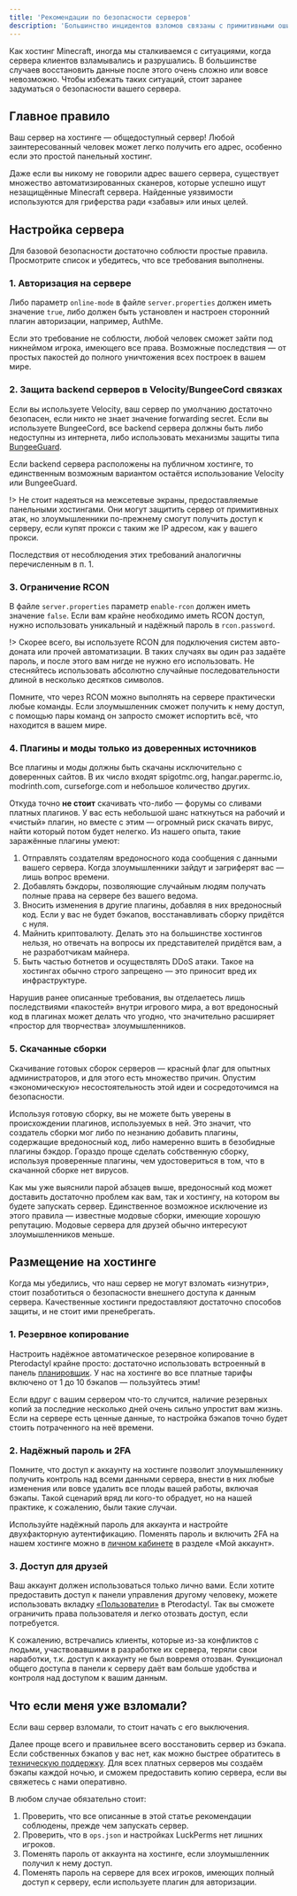 ```yaml
---
title: 'Рекомендации по безопасности серверов'
description: 'Большинство инцидентов взломов связаны с примитивными ошибками в настройке сервера. В этой статье приводим советы по тому, как защитить сервер Minecraft: Java Edition.'
---
```


Как хостинг Minecraft, иногда мы сталкиваемся с ситуациями, когда сервера клиентов взламывались и разрушались. В большинстве случаев восстановить данные после этого очень сложно или вовсе невозможно. Чтобы избежать таких ситуаций, стоит заранее задуматься о безопасности вашего сервера.

## Главное правило

Ваш сервер на хостинге — общедоступный сервер! Любой заинтересованный человек может легко получить его адрес, особенно если это простой панельный хостинг.

Даже если вы никому не говорили адрес вашего сервера, существует множество автоматизированных сканеров, которые успешно ищут незащищённые Minecraft сервера. Найденные уязвимости используются для гриферства ради «забавы» или иных целей.

## Настройка сервера

Для базовой безопасности достаточно соблюсти простые правила. Просмотрите список и убедитесь, что все требования выполнены.

### 1. Авторизация на сервере

Либо параметр `online-mode` в файле `server.properties` должен иметь значение `true`, либо должен быть установлен и настроен сторонний плагин авторизации, например, AuthMe.

Если это требование не соблюсти, любой человек сможет зайти под никнеймом игрока, имеющего все права. Возможные последствия — от простых пакостей до полного уничтожения всех построек в вашем мире.

### 2. Защита backend серверов в Velocity/BungeeCord связках

Если вы используете Velocity, ваш сервер по умолчанию достаточно безопасен, если никто не знает значение forwarding secret. Если вы используете BungeeCord, все backend сервера должны быть либо недоступны из интернета, либо использовать механизмы защиты типа [BungeeGuard](https://bungeeguard.com/).

Если backend сервера расположены на публичном хостинге, то единственным возможным вариантом остаётся использование Velocity или BungeeGuard.

!> Не стоит надеяться на межсетевые экраны, предоставляемые панельными хостингами. Они могут защитить сервер от примитивных атак, но злоумышленники по-прежнему смогут получить доступ к серверу, если купят прокси с таким же IP адресом, как у вашего прокси.

Последствия от несоблюдения этих требований аналогичны перечисленным в п. 1.

### 3. Ограничение RCON

В файле `server.properties` параметр `enable-rcon` должен иметь значение `false`. Если вам крайне необходимо иметь RCON доступ, нужно использовать уникальный и надёжный пароль в `rcon.password`.

!> Скорее всего, вы используете RCON для подключения систем авто-доната или прочей автоматизации. В таких случаях вы один раз задаёте пароль, и после этого вам нигде не нужно его использовать. Не стесняйтесь использовать абсолютно случайные последовательности длиной в несколько десятков символов. 

Помните, что через RCON можно выполнять на сервере практически любые команды. Если злоумышленник сможет получить к нему доступ, с помощью пары команд он запросто сможет испортить всё, что находится в вашем мире.

### 4. Плагины и моды только из доверенных источников

Все плагины и моды должны быть скачаны исключительно с доверенных сайтов. В их число входят spigotmc.org, hangar.papermc.io, modrinth.com, curseforge.com и небольшое количество других.

Откуда точно **не стоит** скачивать что-либо — форумы со сливами платных плагинов. У вас есть небольшой шанс наткнуться на рабочий и «чистый» плагин, но вместе с этим — огромный риск скачать вирус, найти который потом будет нелегко. Из нашего опыта, такие заражённые плагины умеют:

1. Отправлять создателям вредоносного кода сообщения с данными вашего сервера. Когда злоумышленники зайдут и загриферят вас — лишь вопрос времени.
2. Добавлять бэкдоры, позволяющие случайным людям получать полные права на сервере без вашего ведома.
3. Вносить изменения в другие плагины, добавляя в них вредоносный код. Если у вас не будет бэкапов, восстанавливать сборку придётся с нуля.
4. Майнить криптовалюту. Делать это на большинстве хостингов нельзя, но отвечать на вопросы их представителей придётся вам, а не разработчикам майнера.
5. Быть частью ботнетов и осуществлять DDoS атаки. Такое на хостингах обычно строго запрещено — это приносит вред их инфраструктуре.

Нарушив ранее описанные требования, вы отделаетесь лишь последствиями «пакостей» внутри игрового мира, а вот вредоносный код в плагинах может делать что угодно, что значительно расширяет «простор для творчества» злоумышленников.

### 5. Скачанные сборки

Скачивание готовых сборок серверов — красный флаг для опытных администраторов, и для этого есть множество причин. Опустим «экономическую» несостоятельность этой идеи и сосредоточимся на безопасности.

Используя готовую сборку, вы не можете быть уверены в происхождении плагинов, используемых в ней. Это значит, что создатель сборки мог либо по незнанию добавить плагины, содержащие вредоносный код, либо намеренно вшить в безобидные плагины бэкдор. Гораздо проще сделать собственную сборку, используя проверенные плагины, чем удостовериться в том, что в скачанной сборке нет вирусов.

Как мы уже выяснили парой абзацев выше, вредоносный код может доставить достаточно проблем как вам, так и хостингу, на котором вы будете запускать сервер. Единственное возможное исключение из этого правила — известные модовые сборки, имеющие хорошую репутацию. Модовые сервера для друзей обычно интересуют злоумышленников меньше.

## Размещение на хостинге

Когда мы убедились, что наш сервер не могут взломать «изнутри», стоит позаботиться о безопасности внешнего доступа к данным сервера. Качественные хостинги предоставляют достаточно способов защиты, и не стоит ими пренебрегать.

### 1. Резервное копирование

Настроить надёжное автоматическое резервное копирование в Pterodactyl крайне просто: достаточно использовать встроенный в панель [планировщик](/guides/use-crontab). У нас на хостинге во все платные тарифы включено от 1 до 10 бэкапов — пользуйтесь этим!

Если вдруг с вашим сервером что-то случится, наличие резервных копий за последние несколько дней очень сильно упростит вам жизнь. Если на сервере есть ценные данные, то настройка бэкапов точно будет стоить потраченного на неё времени.

### 2. Надёжный пароль и 2FA

Помните, что доступ к аккаунту на хостинге позволит злоумышленнику получить контроль над всеми данными сервера, внести в них любые изменения или вовсе удалить все плоды вашей работы, включая бэкапы. Такой сценарий вряд ли кого-то обрадует, но на нашей практике, к сожалению, были такие случаи.

Используйте надёжный пароль для аккаунта и настройте двухфакторную аутентификацию. Поменять пароль и включить 2FA на нашем хостинге можно в [личном кабинете](https://my.superhub.host) в разделе «Мой аккаунт».

### 3. Доступ для друзей

Ваш аккаунт должен использоваться только лично вами. Если хотите предоставить доступ к панели управления другому человеку, можете использовать вкладку [«Пользователи»](/guides/share-server) в Pterodactyl. Так вы сможете ограничить права пользователя и легко отозвать доступ, если потребуется.

К сожалению, встречались клиенты, которые из-за конфликтов с людьми, участвовавшими в разработке их сервера, теряли свои наработки, т.к. доступ к аккаунту не был вовремя отозван. Функционал общего доступа в панели к серверу даёт вам больше удобства и контроля над доступом к вашим данным.

## Что если меня уже взломали?

Если ваш сервер взломали, то стоит начать с его выключения.

Далее проще всего и правильнее всего восстановить сервер из бэкапа. Если собственных бэкапов у вас нет, как можно быстрее обратитесь в [техническую поддержку](/support). Для всех платных серверов мы создаём бэкапы каждой ночью, и сможем предоставить копию сервера, если вы свяжетесь с нами оперативно.

В любом случае обязательно стоит:
1. Проверить, что все описанные в этой статье рекомендации соблюдены, прежде чем запускать сервер.
2. Проверить, что в `ops.json` и настройках LuckPerms нет лишних игроков.
3. Поменять пароль от аккаунта на хостинге, если злоумышленник получил к нему доступ.
4. Поменять пароль на сервере для всех игроков, имеющих полный доступ к серверу, если используете плагин для авторизации.
